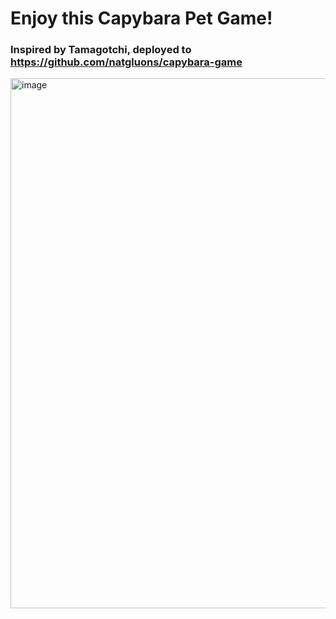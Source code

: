 # Enjoy this Capybara Pet Game!
### Inspired by Tamagotchi, deployed to https://github.com/natgluons/capybara-game

<img width="846" height="848" alt="image" src="https://github.com/user-attachments/assets/f2afbdcb-1999-4ac4-912b-454d461cd6ef" />
